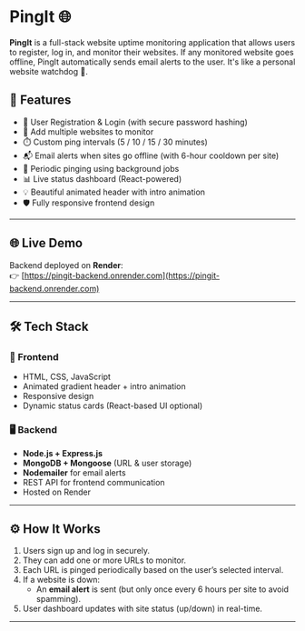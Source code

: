 # PingIt 🌐

**PingIt** is a full-stack website uptime monitoring application that allows users to register, log in, and monitor their websites. If any monitored website goes offline, PingIt automatically sends email alerts to the user. It's like a personal website watchdog 🐶.

## 🚀 Features

- 👤 User Registration & Login (with secure password hashing)
- 🔗 Add multiple websites to monitor
- ⏱️ Custom ping intervals (5 / 10 / 15 / 30 minutes)
- 📬 Email alerts when sites go offline (with 6-hour cooldown per site)
- 🔄 Periodic pinging using background jobs
- 📊 Live status dashboard (React-powered)
- 💡 Beautiful animated header with intro animation
- 🛡️ Fully responsive frontend design

---

## 🌐 Live Demo

Backend deployed on **Render**:  
👉 [https://pingit-backend.onrender.com](https://pingit-backend.onrender.com)

---

## 🛠 Tech Stack

### 🧩 Frontend
- HTML, CSS, JavaScript
- Animated gradient header + intro animation
- Responsive design
- Dynamic status cards (React-based UI optional)

### 🖥 Backend
- **Node.js + Express.js**
- **MongoDB + Mongoose** (URL & user storage)
- **Nodemailer** for email alerts
- REST API for frontend communication
- Hosted on Render

---

## ⚙ How It Works

1. Users sign up and log in securely.
2. They can add one or more URLs to monitor.
3. Each URL is pinged periodically based on the user’s selected interval.
4. If a website is down:
   - An **email alert** is sent (but only once every 6 hours per site to avoid spamming).
5. User dashboard updates with site status (up/down) in real-time.

---

